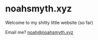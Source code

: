 # noahsmyth.xyz

Welcome to my shitty little website (so far)

Email me? [noah@noahsmyth.xyz](mailto:noah@noahsmyth.xyz)

